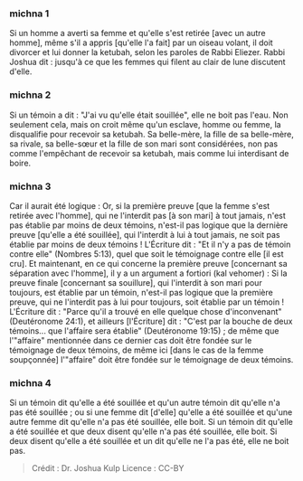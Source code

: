 
### michna 1
Si un homme a averti sa femme et qu'elle s'est retirée [avec un autre homme], même s'il a appris [qu'elle l'a fait] par un oiseau volant, il doit divorcer et lui donner la ketubah, selon les paroles de Rabbi Eliezer. Rabbi Joshua dit : jusqu'à ce que les femmes qui filent au clair de lune discutent d'elle.

### michna 2
Si un témoin a dit : "J'ai vu qu'elle était souillée", elle ne boit pas l'eau. Non seulement cela, mais on croit même qu'un esclave, homme ou femme, la disqualifie pour recevoir sa ketubah. Sa belle-mère, la fille de sa belle-mère, sa rivale, sa belle-sœur et la fille de son mari sont considérées, non pas comme l'empêchant de recevoir sa ketubah, mais comme lui interdisant de boire.

### michna 3
Car il aurait été logique : Or, si la première preuve [que la femme s'est retirée avec l'homme], qui ne l'interdit pas [à son mari] à tout jamais, n'est pas établie par moins de deux témoins, n'est-il pas logique que la dernière preuve [qu'elle a été souillée], qui l'interdit à lui à tout jamais, ne soit pas établie par moins de deux témoins ! L'Écriture dit : "Et il n'y a pas de témoin contre elle" (Nombres 5:13), quel que soit le témoignage contre elle [il est cru]. Et maintenant, en ce qui concerne la première preuve [concernant sa séparation avec l'homme], il y a un argument a fortiori (kal vehomer) :  Si la preuve finale [concernant sa souillure], qui l'interdit à son mari pour toujours, est établie par un témoin, n'est-il pas logique que la première preuve, qui ne l'interdit pas à lui pour toujours, soit établie par un témoin ! L'Écriture dit : "Parce qu'il a trouvé en elle quelque chose d'inconvenant" (Deutéronome 24:1), et ailleurs [l'Écriture] dit : "C'est par la bouche de deux témoins... que l'affaire sera établie" (Deutéronome 19:15) ; de même que l'"affaire" mentionnée dans ce dernier cas doit être fondée sur le témoignage de deux témoins, de même ici [dans le cas de la femme soupçonnée] l'"affaire" doit être fondée sur le témoignage de deux témoins.

### michna 4
Si un témoin dit qu'elle a été souillée et qu'un autre témoin dit qu'elle n'a pas été souillée ; ou si une femme dit [d'elle] qu'elle a été souillée et qu'une autre femme dit qu'elle n'a pas été souillée, elle boit. Si un témoin dit qu'elle a été souillée et que deux disent qu'elle n'a pas été souillée, elle boit. Si deux disent qu'elle a été souillée et un dit qu'elle ne l'a pas été, elle ne boit pas.

>Crédit : Dr. Joshua Kulp
>Licence : CC-BY